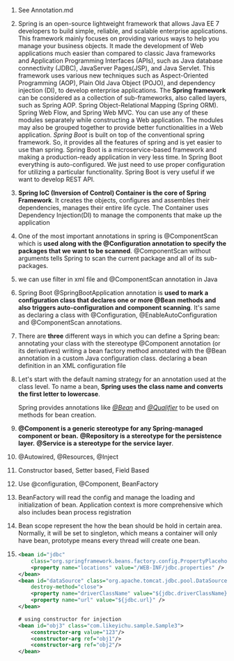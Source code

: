1. See Annotation.md

2. Spring is an open-source lightweight framework that allows Java EE 7 developers to build simple, reliable, and scalable enterprise applications. This framework mainly focuses on providing various ways to help you manage your business objects. It made the development of Web applications much easier than compared to classic Java frameworks and Application Programming Interfaces (APIs), such as Java database connectivity (JDBC), JavaServer Pages(JSP), and Java Servlet. This framework uses various new techniques such as Aspect-Oriented Programming (AOP), Plain Old Java Object (POJO), and dependency injection (DI), to develop enterprise applications. The **Spring framework** can be considered as a collection of sub-frameworks, also called layers, such as Spring AOP. Spring Object-Relational Mapping (Spring ORM). Spring Web Flow, and Spring Web MVC. You can use any of these modules separately while constructing a Web application. The modules may also be grouped together to provide better functionalities in a Web application. *Spring Boot* is built on top of the conventional spring framework. So, it provides all the features of spring and is yet easier to use than spring. Spring Boot is a microservice-based framework and making a production-ready application in very less time. In Spring Boot everything is auto-configured. We just need to use proper configuration for utilizing a particular functionality. Spring Boot is very useful if we want to develop REST API. 

3. **Spring IoC (Inversion of Control) Container is the core of Spring Framework**. It creates the objects, configures and assembles their dependencies, manages their entire life cycle. The Container uses Dependency Injection(DI) to manage the components that make up the application

4. One of the most important annotations in spring is @ComponentScan which is **used along with the @Configuration annotation to specify the packages that we want to be scanned**. @ComponentScan without arguments tells Spring to scan the current package and all of its sub-packages.

5. we can use filter in xml file and @ComponentScan annotation in Java

6. Spring Boot @SpringBootApplication annotation is **used to mark a configuration class that declares one or more @Bean methods and also triggers auto-configuration and component scanning**. It's same as declaring a class with @Configuration, @EnableAutoConfiguration and @ComponentScan annotations.

7. There are **three** different ways in which you can define a Spring bean: annotating your class with the stereotype @Component annotation (or its derivatives) writing a bean factory method annotated with the @Bean annotation in a custom Java configuration class. declaring a bean definition in an XML configuration file

8. Let's start with the default naming strategy for an annotation used at the class level. To name a bean, **Spring uses the class name and converts the first letter to lowercase**.

   Spring provides annotations like [*@Bean*](https://www.baeldung.com/spring-bean-annotations) and [*@Qualifier*](https://www.baeldung.com/spring-qualifier-annotation) to be used on methods for bean creation.

9. **@Component is a generic stereotype for any Spring-managed component or bean.** **@Repository is a stereotype for the persistence layer.** **@Service is a stereotype for the service layer**.

10. @Autowired, @Resources, @Inject

11. Constructor based, Setter based, Field Based

12. Use @configuration, @Component, BeanFactory

13. BeanFactory will read the config and manage the loading and initialization of bean. Application context is more comprehensive which also includes bean process registration

14. Bean scope represent the  how the bean should be hold in certain area. Normally, it will be set to singleton, which means a container will only have bean,  prototype means every thread will create one bean.

15. ```xml
    <bean id="jdbc"
    	class="org.springframework.beans.factory.config.PropertyPlaceholderConfigurer">
    	<property name="locations" value="/WEB-INF/jdbc.properties" />
    </bean>
    <bean id="dataSource" class="org.apache.tomcat.jdbc.pool.DataSource"
    	destroy-method="close">
    	<property name="driverClassName" value="${jdbc.driverClassName}" />
    	<property name="url" value="${jdbc.url}" />
    </bean>
    
    # using constructor for injection
    <bean id="obj3" class="com.likeyichu.sample.Sample3">
    	<constructor-arg value="123"/>
    	<constructor-arg ref="obj1"/>
    	<constructor-arg ref="obj2"/>
    </bean>
    ```

    